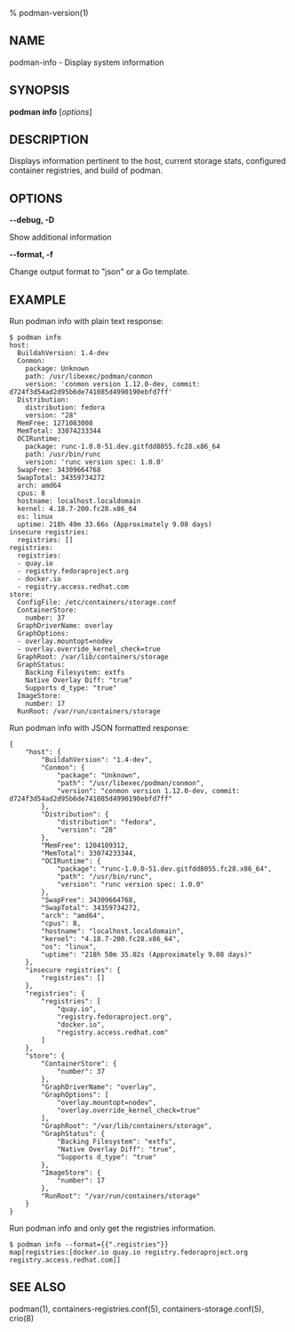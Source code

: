 % podman-version(1)

## NAME
podman\-info - Display system information


## SYNOPSIS
**podman info** [*options*]


## DESCRIPTION

Displays information pertinent to the host, current storage stats, configured container registries, and build of podman.


## OPTIONS

**--debug, -D**

Show additional information

**--format, -f**

Change output format to "json" or a Go template.


## EXAMPLE

Run podman info with plain text response:
```
$ podman info
host:
  BuildahVersion: 1.4-dev
  Conmon:
    package: Unknown
    path: /usr/libexec/podman/conmon
    version: 'conmon version 1.12.0-dev, commit: d724f3d54ad2d95b6de741085d4990190ebfd7ff'
  Distribution:
    distribution: fedora
    version: "28"
  MemFree: 1271083008
  MemTotal: 33074233344
  OCIRuntime:
    package: runc-1.0.0-51.dev.gitfdd8055.fc28.x86_64
    path: /usr/bin/runc
    version: 'runc version spec: 1.0.0'
  SwapFree: 34309664768
  SwapTotal: 34359734272
  arch: amd64
  cpus: 8
  hostname: localhost.localdomain
  kernel: 4.18.7-200.fc28.x86_64
  os: linux
  uptime: 218h 49m 33.66s (Approximately 9.08 days)
insecure registries:
  registries: []
registries:
  registries:
  - quay.io
  - registry.fedoraproject.org
  - docker.io
  - registry.access.redhat.com
store:
  ConfigFile: /etc/containers/storage.conf
  ContainerStore:
    number: 37
  GraphDriverName: overlay
  GraphOptions:
  - overlay.mountopt=nodev
  - overlay.override_kernel_check=true
  GraphRoot: /var/lib/containers/storage
  GraphStatus:
    Backing Filesystem: extfs
    Native Overlay Diff: "true"
    Supports d_type: "true"
  ImageStore:
    number: 17
  RunRoot: /var/run/containers/storage

```
Run podman info with JSON formatted response:
```
{
    "host": {
        "BuildahVersion": "1.4-dev",
        "Conmon": {
            "package": "Unknown",
            "path": "/usr/libexec/podman/conmon",
            "version": "conmon version 1.12.0-dev, commit: d724f3d54ad2d95b6de741085d4990190ebfd7ff"
        },
        "Distribution": {
            "distribution": "fedora",
            "version": "28"
        },
        "MemFree": 1204109312,
        "MemTotal": 33074233344,
        "OCIRuntime": {
            "package": "runc-1.0.0-51.dev.gitfdd8055.fc28.x86_64",
            "path": "/usr/bin/runc",
            "version": "runc version spec: 1.0.0"
        },
        "SwapFree": 34309664768,
        "SwapTotal": 34359734272,
        "arch": "amd64",
        "cpus": 8,
        "hostname": "localhost.localdomain",
        "kernel": "4.18.7-200.fc28.x86_64",
        "os": "linux",
        "uptime": "218h 50m 35.02s (Approximately 9.08 days)"
    },
    "insecure registries": {
        "registries": []
    },
    "registries": {
        "registries": [
            "quay.io",
            "registry.fedoraproject.org",
            "docker.io",
            "registry.access.redhat.com"
        ]
    },
    "store": {
        "ContainerStore": {
            "number": 37
        },
        "GraphDriverName": "overlay",
        "GraphOptions": [
            "overlay.mountopt=nodev",
            "overlay.override_kernel_check=true"
        ],
        "GraphRoot": "/var/lib/containers/storage",
        "GraphStatus": {
            "Backing Filesystem": "extfs",
            "Native Overlay Diff": "true",
            "Supports d_type": "true"
        },
        "ImageStore": {
            "number": 17
        },
        "RunRoot": "/var/run/containers/storage"
    }
}
```
Run podman info and only get the registries information.
```
$ podman info --format={{".registries"}}
map[registries:[docker.io quay.io registry.fedoraproject.org registry.access.redhat.com]]
```

## SEE ALSO
podman(1), containers-registries.conf(5), containers-storage.conf(5), crio(8)
